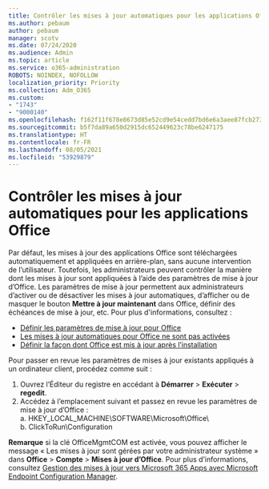 ```yaml
---
title: Contrôler les mises à jour automatiques pour les applications Office
ms.author: pebaum
author: pebaum
manager: scotv
ms.date: 07/24/2020
ms.audience: Admin
ms.topic: article
ms.service: o365-administration
ROBOTS: NOINDEX, NOFOLLOW
localization_priority: Priority
ms.collection: Adm_O365
ms.custom:
- "1743"
- "9000140"
ms.openlocfilehash: f162f11f678e8673d85e52cd9e54cedd7bd6e6a3aee87fcb2731a06d2698ea6a
ms.sourcegitcommit: b5f7da89a650d2915dc652449623c78be6247175
ms.translationtype: HT
ms.contentlocale: fr-FR
ms.lasthandoff: 08/05/2021
ms.locfileid: "53929879"
---
```

# <a name="control-automatic-updates-for-office-apps"></a>Contrôler les mises à jour automatiques pour les applications Office

Par défaut, les mises à jour des applications Office sont téléchargées automatiquement et appliquées en arrière-plan, sans aucune intervention de l’utilisateur. Toutefois, les administrateurs peuvent contrôler la manière dont les mises à jour sont appliquées à l’aide des paramètres de mise à jour d’Office. Les paramètres de mise à jour permettent aux administrateurs d’activer ou de désactiver les mises à jour automatiques, d’afficher ou de masquer le bouton **Mettre à jour maintenant** dans Office, définir des échéances de mise à jour, etc. Pour plus d'informations, consultez :

- [Définir les paramètres de mise à jour pour Office](https://docs.microsoft.com/deployoffice/configure-update-settings-for-office-365-proplus)  
- [Les mises à jour automatiques pour Office ne sont pas activées](https://support.microsoft.com/help/2753538/automatic-updating-for-office-2013-and-office-2016-click-to-run-is-not)  
- [Définir la façon dont Office est mis à jour après l’installation](https://docs.microsoft.com/deployoffice/configuration-options-for-the-office-2016-deployment-tool#updates-element)

Pour passer en revue les paramètres de mises à jour existants appliqués à un ordinateur client, procédez comme suit :

1. Ouvrez l’Éditeur du registre en accédant à **Démarrer** > **Exécuter** > **regedit**.
2. Accédez à l’emplacement suivant et passez en revue les paramètres de mise à jour d’Office :  
    a. HKEY_LOCAL_MACHINE\SOFTWARE\Microsoft\Office\  
    b. ClickToRun\Configuration

**Remarque**  si la clé OfficeMgmtCOM est activée, vous pouvez afficher le message « Les mises à jour sont gérées par votre administrateur système » dans **Office** > **Compte** > **Mises à jour d’Office**. Pour plus d’informations, consultez [Gestion des mises à jour vers Microsoft 365 Apps avec Microsoft Endpoint Configuration Manager](https://docs.microsoft.com/deployoffice/manage-updates-to-office-365-proplus-with-system-center-configuration-manager#method-1-use-office-deployment-tool-to-enable-office-365-clients-to-receive-updates-from-configuration-manager).  